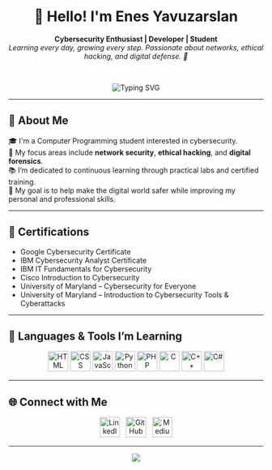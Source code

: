 <h1 align="center">👋 Hello! I'm Enes Yavuzarslan</h1>

<p align="center">
  <b>Cybersecurity Enthusiast | Developer | Student</b><br>
  <i>Learning every day, growing every step. Passionate about networks, ethical hacking, and digital defense. 🔐</i>
</p>

<br>

<p align="center">
  <img src="https://readme-typing-svg.demolab.com?font=Fira+Code&size=22&pause=1000&color=36BCF7&center=true&vCenter=true&width=600&lines=Computer+Programming+Student;Cybersecurity+Learner;Ethical+Hacking+Enthusiast;Lifelong+Tech+Explorer" alt="Typing SVG" />
</p>

---

## 🧠 About Me

🎓 I'm a Computer Programming student interested in cybersecurity.  
🔐 My focus areas include **network security**, **ethical hacking**, and **digital forensics**.  
📚 I’m dedicated to continuous learning through practical labs and certified training.  
🎯 My goal is to help make the digital world safer while improving my personal and professional skills.

---

## 📜 Certifications

- Google Cybersecurity Certificate  
- IBM Cybersecurity Analyst Certificate  
- IBM IT Fundamentals for Cybersecurity  
- Cisco Introduction to Cybersecurity  
- University of Maryland – Cybersecurity for Everyone  
- University of Maryland – Introduction to Cybersecurity Tools & Cyberattacks

---

## 🚀 Languages & Tools I’m Learning

<p align="center">
  <a href="https://www.w3.org/html/" target="_blank"><img src="https://cdn.jsdelivr.net/gh/devicons/devicon/icons/html5/html5-original.svg" title="HTML" alt="HTML" width="40" height="40"/></a>
  <a href="https://www.w3schools.com/css/" target="_blank"><img src="https://cdn.jsdelivr.net/gh/devicons/devicon/icons/css3/css3-original.svg" title="CSS" alt="CSS" width="40" height="40"/></a>
  <a href="https://www.javascript.com/" target="_blank"><img src="https://cdn.jsdelivr.net/gh/devicons/devicon/icons/javascript/javascript-original.svg" title="JavaScript" alt="JavaScript" width="40" height="40"/></a>
  <a href="https://www.python.org/" target="_blank"><img src="https://cdn.jsdelivr.net/gh/devicons/devicon/icons/python/python-original.svg" title="Python" alt="Python" width="40" height="40"/></a>
  <a href="https://www.php.net/" target="_blank"><img src="https://cdn.jsdelivr.net/gh/devicons/devicon/icons/php/php-original.svg" title="PHP" alt="PHP" width="40" height="40"/></a>
  <a href="https://learn.microsoft.com/en-us/cpp/c-language/" target="_blank"><img src="https://cdn.jsdelivr.net/gh/devicons/devicon/icons/c/c-original.svg" title="C" alt="C" width="40" height="40"/></a>
  <a href="https://isocpp.org/" target="_blank"><img src="https://cdn.jsdelivr.net/gh/devicons/devicon/icons/cplusplus/cplusplus-original.svg" title="C++" alt="C++" width="40" height="40"/></a>
  <a href="https://learn.microsoft.com/en-us/dotnet/csharp/" target="_blank"><img src="https://cdn.jsdelivr.net/gh/devicons/devicon/icons/csharp/csharp-original.svg" title="C#" alt="C#" width="40" height="40"/></a>
</p>

---

## 🌐 Connect with Me

<p align="center">
  <a href="https://www.linkedin.com/in/enesyavuzarslan/" target="_blank"><img src="https://cdn.jsdelivr.net/gh/devicons/devicon/icons/linkedin/linkedin-original.svg" title="LinkedIn" alt="LinkedIn" width="40" height="40"/></a>
  &nbsp;
  <a href="https://github.com/enesyavuzarslannn" target="_blank"><img src="https://cdn.jsdelivr.net/gh/devicons/devicon/icons/github/github-original.svg" title="GitHub" alt="GitHub" width="40" height="40"/></a>
  &nbsp;
  <a href="https://medium.com/@ensyazilim1" target="_blank"><img src="https://cdn-icons-png.flaticon.com/512/5968/5968885.png" title="Medium" alt="Medium" width="40" height="40"/></a>
</p>

---

<p align="center">
  <img src="https://capsule-render.vercel.app/api?type=waving&color=0:0B0B0B,100:24292F&height=120&section=footer"/>
</p>
